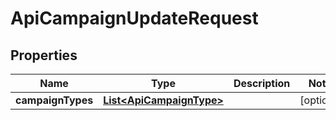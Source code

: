 

# ApiCampaignUpdateRequest


## Properties

Name | Type | Description | Notes
------------ | ------------- | ------------- | -------------
**campaignTypes** | [**List&lt;ApiCampaignType&gt;**](ApiCampaignType.md) |  |  [optional]



